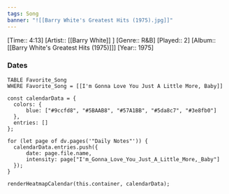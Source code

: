 ```yaml
---
tags: Song  
banner: "![[Barry White's Greatest Hits (1975).jpg]]"
---
```

[Time:: 4:13]
[Artist:: [[Barry White]] ]
[Genre:: R&B]
[Played:: 2]
[Album:: [[Barry White's Greatest Hits (1975)]]]
[Year:: 1975]
### Dates
````dataview
TABLE Favorite_Song
WHERE Favorite_Song = [[I'm Gonna Love You Just A Little More, Baby]]
````

  ```dataviewjs
const calendarData = { 
	colors: { 
		blue: ["#9ccfd8", "#5BAAB8", "#57A1BB", "#5da8c7", "#3e8fb0"] 
	}, 
	entries: [] 
}; 

for (let page of dv.pages('"Daily Notes"')) { 
	calendarData.entries.push({ 
		date: page.file.name, 
		intensity: page["I'm_Gonna_Love_You_Just_A_Little_More,_Baby"]
	}); 
} 

renderHeatmapCalendar(this.container, calendarData);
```
